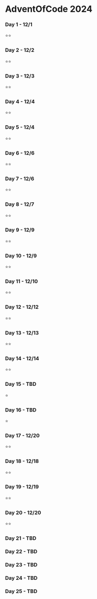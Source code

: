 # AdventOfCode 2024

### Day 1 - 12/1

⭐️⭐️

### Day 2 - 12/2

⭐️⭐️

### Day 3 - 12/3

⭐️⭐️

### Day 4 - 12/4

⭐️⭐️

### Day 5 - 12/4

⭐️⭐️

### Day 6 - 12/6

⭐️⭐️

### Day 7 - 12/6

⭐️⭐️

### Day 8 - 12/7

⭐️⭐️

### Day 9 - 12/9

⭐️⭐️

### Day 10 - 12/9

⭐️⭐️

### Day 11 - 12/10

⭐️⭐️

### Day 12 - 12/12

⭐️⭐️

### Day 13 - 12/13

⭐️⭐️

### Day 14 - 12/14

⭐️⭐️

### Day 15 - TBD

⭐

### Day 16 - TBD

⭐️

### Day 17 - 12/20

⭐️⭐️

### Day 18 - 12/18

⭐️⭐️

### Day 19 - 12/19

⭐️⭐️

### Day 20 - 12/20

⭐️⭐️

### Day 21 - TBD

### Day 22 - TBD

### Day 23 - TBD

### Day 24 - TBD

### Day 25 - TBD
